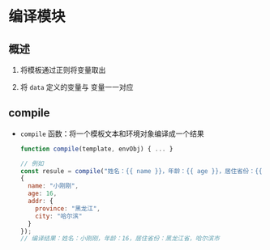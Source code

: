 # 编译模块

## 概述

1.  将模板通过正则将变量取出

2.  将 `data` 定义的变量与 变量一一对应

## compile

*   `compile` 函数：将一个模板文本和环境对象编译成一个结果

    ```javascript
    function compile(template, envObj) { ... }
    ```

    ```javascript
    // 例如
    const resule = compile("姓名：{{ name }}，年龄：{{ age }}，居住省份：{{ addr.province }}省，{{ addr.city }}市",
    {
      name: "小刚刚",
      age: 16,
      addr: {
        province: "黑龙江",
        city: "哈尔滨"
      }
    });
    // 编译结果：姓名：小刚刚，年龄：16，居住省份：黑龙江省，哈尔滨市
    ```
